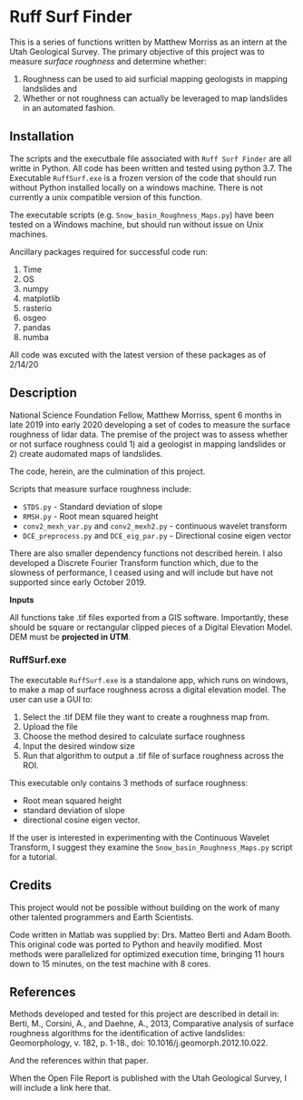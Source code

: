 # Ruff Surf Finder
This is a series of functions written by Matthew Morriss as an intern at the Utah Geological Survey. The primary objective of this project was to measure *surface roughness* and determine whether:
 1. Roughness can be used to aid surficial mapping geologists in mapping landslides and 
 2. Whether or not roughness can actually be leveraged to map landslides in an automated fashion.

## Installation
The scripts and the executbale file associated with `Ruff Surf Finder` are all writte in Python. All code has been written and tested using python 3.7. The Executable `RuffSurf.exe` is a frozen version of the code that should run without Python installed locally on a windows machine. There is not currently a unix compatible version of this function.

The executable scripts (e.g. `Snow_basin_Roughness_Maps.py`) have been tested on a Windows machine, but should run without issue on Unix machines. 

Ancillary packages required for successful code run: 
1. Time
2. OS
3. numpy
4. matplotlib
5. rasterio
6. osgeo
7. pandas
8. numba
	
All code was excuted with the latest version of these packages as of 2/14/20



## Description
National Science Foundation Fellow, Matthew Morriss, spent 6 months in late 2019 into early 2020 developing a set of codes to measure the surface roughness of lidar data. The premise of the project was to assess whether or not surface roughness could 1) aid a geologist in mapping landslides or 2) create audomated maps of landslides.

The code, herein, are the culmination of this project. 

Scripts that measure surface roughness include:
* `STDS.py` - Standard deviation of slope
* `RMSH.py` - Root mean squared height
* `conv2_mexh_var.py` and `conv2_mexh2.py` - continuous wavelet transform
* `DCE_preprocess.py` and `DCE_eig_par.py` - Directional cosine eigen vector

There are also smaller dependency functions not described herein. I also developed a Discrete Fourier Transform function which, due to the slowness of performance, I ceased using and will include but have not supported since early October 2019. 

**Inputs**

All functions take .tif files exported from a GIS software. Importantly, these should be square or rectangular clipped pieces of a Digital Elevation Model. DEM must be **projected in UTM**.

### RuffSurf.exe
The executable `RuffSurf.exe` is a standalone app, which runs on windows, to make a map of surface roughness across a digital elevation model. The user can use a GUI to:
1. Select the .tif DEM file they want to create a roughness map from.
2. Upload the file
3. Choose the method desired to calculate surface roughness
4. Input the desired window size
5. Run that algorithm to output a .tif file of surface roughness across the ROI.

This executable only contains 3 methods of surface roughness:
* Root mean squared height
* standard deviation of slope
* directional cosine eigen vector.

If the user is interested in experimenting with the Continuous Wavelet Transform, I suggest they examine the `Snow_basin_Roughness_Maps.py` script for a tutorial.


## Credits
This project would not be possible without building on the work of many other talented programmers and Earth Scientists. 

Code written in Matlab was supplied by: Drs. Matteo Berti and Adam Booth. This original code was ported to Python and heavily modified. Most methods were parallelized for optimized execution time, bringing 11 hours down to 15 minutes, on the test machine with 8 cores. 

## References
Methods developed and tested for this project are described in detail in:
Berti, M., Corsini, A., and Daehne, A., 2013, Comparative analysis of surface roughness algorithms for the identification of active landslides: Geomorphology, v. 182, p. 1-18., doi: 10.1016/j.geomorph.2012.10.022.

And the references within that paper. 

When the Open File Report is published with the Utah Geological Survey, I will include a link here that.